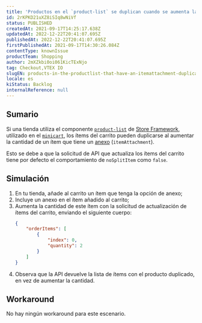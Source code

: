 ```yaml
---
title: 'Productos en el `product-list` se duplican cuando se aumenta la cantidad y tienen un `itemAttachment`'
id: 2rKPKD21uXZ8iSIq8wNiVf
status: PUBLISHED
createdAt: 2021-09-17T14:25:17.638Z
updatedAt: 2022-12-22T20:41:07.695Z
publishedAt: 2022-12-22T20:41:07.695Z
firstPublishedAt: 2021-09-17T14:30:26.084Z
contentType: knownIssue
productTeam: Shopping
author: 2mXZkbi0oi061KicTExNjo
tag: Checkout,VTEX IO
slugEN: products-in-the-productlist-that-have-an-itemattachment-duplicate-when-the-quantity-is-increased
locale: es
kiStatus: Backlog
internalReference: null
---
```


## Sumario

Si una tienda utiliza el componente [`product-list`](https://developers.vtex.com/vtex-developer-docs/docs/vtex-product-list) de [Store Framework](https://developers.vtex.com/vtex-developer-docs/docs/getting-started-3), utilizado en el [`minicart`](https://vtex.io/docs/components/all/vtex.minicart@2.61.1/), los ítems del carrito pueden duplicarse al aumentar la cantidad de un ítem que tiene un [anexo](https://help.vtex.com/en/tutorial/adding-an-attachment--7zHMUpuoQE4cAskqEUWScU#) (`itemAttachment`).

Esto se debe a que la solicitud de API que actualiza los ítems del carrito tiene por defecto el comportamiento de `noSplitItem` como `false`.

## Simulación

1. En tu tienda, añade al carrito un ítem que tenga la opción de anexo;
2. Incluye un anexo en el ítem añadido al carrito;
3. Aumenta la cantidad de este ítem con la solicitud de actualización de ítems del carrito, enviando el siguiente cuerpo:
    ```json
    {
        "orderItems": [
            {
                "index": 0,
                "quantity": 2
            }
        ]
    }
    ```
4. Observa que la API devuelve la lista de ítems con el producto duplicado, en vez de aumentar la cantidad.

## Workaround

No hay ningún workaround para este escenario.

